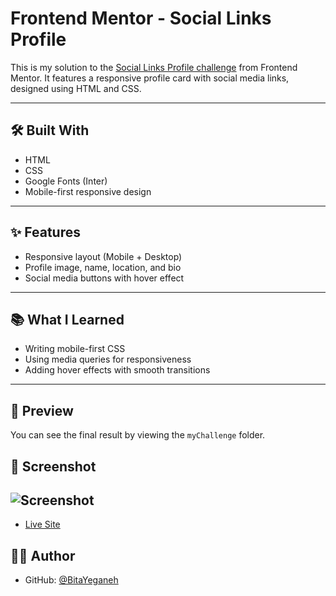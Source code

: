 # Frontend Mentor - Social Links Profile

This is my solution to the [Social Links Profile challenge](https://www.frontendmentor.io/challenges/social-links-profile-UG32l9m6dQ) from Frontend Mentor. It features a responsive profile card with social media links, designed using HTML and CSS.


---

## 🛠️ Built With

- HTML
- CSS
- Google Fonts (Inter)
- Mobile-first responsive design

---

## ✨ Features

- Responsive layout (Mobile + Desktop)
- Profile image, name, location, and bio
- Social media buttons with hover effect

---

## 📚 What I Learned

- Writing mobile-first CSS
- Using media queries for responsiveness
- Adding hover effects with smooth transitions

---

## 📸 Preview

You can see the final result by viewing the `myChallenge` folder. 

## 📸 Screenshot

![Screenshot](/Social%20links%20profile/images/Screenshot%202025-07-02%20at%2010.14.06.png)
---



- [Live Site](https://github.com/BitaYeganeh/Summer-tasks/tree/main/FrontendMentor/Social%20links%20profile)

## 🙋‍♀️ Author

- GitHub: [@BitaYeganeh](https://github.com/BitaYeganeh)
